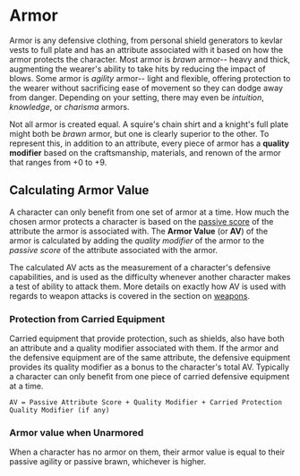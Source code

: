 # Armor

Armor is any defensive clothing, from personal shield generators to kevlar vests to full plate and has an attribute associated with it based on how the armor protects the character. Most armor is _brawn_ armor-- heavy and thick, augmenting the wearer's ability to take hits by reducing the impact of blows. Some armor is _agility_ armor-- light and flexible, offering protection to the wearer without sacrificing ease of movement so they can dodge away from danger. Depending on your setting, there may even be _intuition_, _knowledge_, or _charisma_ armors.

Not all armor is created equal. A squire's chain shirt and a knight's full plate might both be _brawn_ armor, but one is clearly superior to the other. To represent this, in addition to an attribute, every piece of armor has a **quality modifier** based on the craftsmanship, materials, and renown of the armor that ranges from +0 to +9.



## Calculating Armor Value

A character can only benefit from one set of armor at a time. How much the chosen armor protects a character is based on the [passive score](/character/attributes/) of the attribute the armor is associated with. The **Armor Value** (or **AV**) of the armor is calculated by adding the _quality modifier_ of the armor to the _passive score_ of the attribute associated with the armor.

The calculated AV acts as the measurement of a character's defensive capabilities, and is used as the difficulty whenever another character makes a test of ability to attack them. More details on exactly how AV is used with regards to weapon attacks is covered in the section on [weapons](/action/weapons/).



### Protection from Carried Equipment

Carried equipment that provide protection, such as shields, also have both an attribute and a quality modifier associated with them. If the armor and the defensive equipment are of the same attribute, the defensive equipment provides its quality modifier as a bonus to the character's total AV. Typically a character can only benefit from one piece of carried defensive equipment at a time.

`AV = Passive Attribute Score + Quality Modifier + Carried Protection Quality Modifier (if any)`



### Armor value when Unarmored

When a character has no armor on them, their armor value is equal to their passive agility or passive brawn, whichever is higher.

